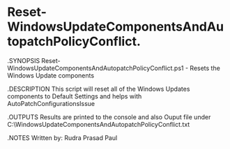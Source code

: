 # Reset-WindowsUpdateComponentsAndAutopatchPolicyConflict.



.SYNOPSIS
Reset-WindowsUpdateComponentsAndAutopatchPolicyConflict.ps1 - Resets the Windows Update components

.DESCRIPTION 
This script will reset all of the Windows Updates components to Default Settings and helps with AutoPatchConfigurationsIssue

.OUTPUTS
Results are printed to the console and also Ouput file under C:\WindowsUpdateComponentsAndAutopatchPolicyConflict.txt

.NOTES
Written by: Rudra Prasad Paul

